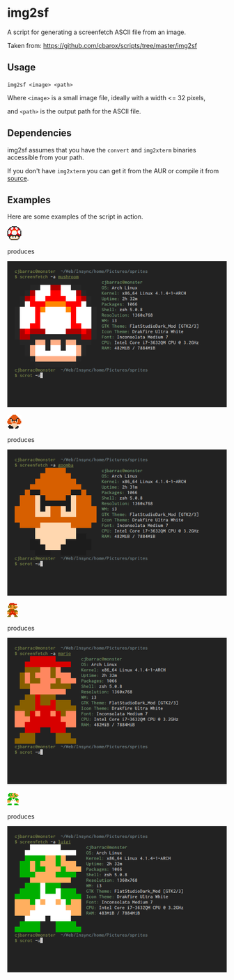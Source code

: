 # img2sf
A script for generating a screenfetch ASCII file from an image.

Taken from: https://github.com/cbarox/scripts/tree/master/img2sf

## Usage
`img2sf <image> <path>`

Where `<image>` is a small image file, ideally with a width <= 32 pixels,

and `<path>` is the output path for the ASCII file.

## Dependencies
img2sf assumes that you have the `convert` and `img2xterm` binaries accessible from your path.

If you don't have `img2xterm` you can get it from the AUR or compile it from [source](https://github.com/kfei/img2xterm).

## Examples
Here are some examples of the script in action.

![Mushroom](mushroom.png)

produces

![Mushroom Scrot](mushroom-scrot.png)

![Goomba](goomba.gif)

produces

![Goomba Scrot](goomba-scrot.png)

![Mario](mario.gif)

produces

![Mario Scrot](mario-scrot.png)

![Luigi](luigi.gif)

produces

![Luigi Scrot](luigi-scrot.png)
